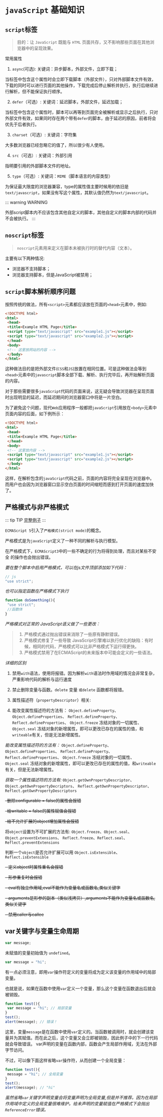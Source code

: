 # `javaScript` 基础知识

## `script`标签

>目的：让 `JavaScript` 既能与 `HTML` 页面共存，又不影响那些页面在其他浏览器中的呈现效果。

常用属性
1. `async`(可选): 关键词：异步脚本，外部文件，立即下载；

当标签中包含这个属性时会立即下载脚本（外部文件），只对外部脚本文件有效，下载的同时可以进行页面的其他操作，下载完成后停止解析并执行，执行后继续进行解析，但不能保证执行顺序。

2. `defer`（可选）: 关键词：延迟脚本，外部文件，延迟加载；

当标签中包含这个属性时，脚本可以再等到页面完全被解析或显示之后执行，只对外部文件有效，如果同时存在两个带有`defer`的脚本，由于延迟的原因，前者将会优先于后者执行。

3. `charset`（可选）: 关键词：字符集

大多数浏览器已经忽略它的值了，所以很少有人使用。

4. `src`（可选）: 关键词：外部引用

指明要引用的外部脚本文件的地址。

5. `type`（可选）: 关键词：`MIME`（脚本语言的内容类型）

为保证最大限度的浏览器兼容，type的属性值主要时候用的依旧是`text/javascript`，如果没有写这个属性，其默认值仍然为`text/javascript`。

::: warning WARNING
  
  外部script脚本内不应该包含其他自定义的脚本，其他自定义的脚本内部的代码并不会被执行。
:::

## `noscript`标签

>`noscript`元素用来定义在脚本未被执行时的替代内容（文本）。

主要有以下两种情况:

* 浏览器不支持脚本；
* 浏览器支持脚本，但是JavaScript被禁用；

## `script`脚本解析顺序问题

按照传统的做法，所有`<script>`元素都应该放在页面的`<head>`元素中，例如:

```html
<!DOCTYPE html> 
<html> 
 <head> 
 <title>Example HTML Page</title> 
 <script type="text/javascript" src="example1.js"></script> 
 <script type="text/javascript" src="example2.js"></script> 
 </head> 
 <body> 
 <!-- 这里放网站的内容 --> 
 </body> 
</html> 
```

这种做法目的是把外部文件(`CSS`和`JS`)放置在相同位置。可是这种做法会等到`<head>`元素中的`javascript`脚本全部下载、解析、执行完毕后，再开始解析页面的内容。

对于那些需要很多`javaScript`代码的页面来说，这无疑会导致浏览器在呈现页面时出现明显的延迟，而延迟期间的浏览器窗口中将是一片空白。

为了避免这个问题，现代`Web`应用程序一般都把`javaScript`引用放在`<body>`元素中页面内容的后面，如下例所示：

```html
<!DOCTYPE html> 
<html> 
 <head> 
 <title>Example HTML Page</title> 
 </head> 
 <body> 
 <!-- 这里放内容 --> 
 <script type="text/javascript" src="example1.js"></script> 
 <script type="text/javascript" src="example2.js"></script> 
 </body> 
</html> 
```

这样，在解析包含的`javaScript`代码之前，页面的内容将完全呈现在浏览器中。而用户也会因为浏览器窗口显示空白页面的时间缩短而感到打开页面的速度加快了。

## 严格模式与非严格模式

::: tip TIP
 [完整例子](https://www.jb51.net/article/174040.htm)
:::

`ECMAScript 5`引入了`严格模式(strict mode)`的概念。

严格模式是为`javaScript`定义了一种不同的解析与执行模型。

在严格模式下，`ECMAScript3`中的一些不确定的行为将得到处理，而且对某些不安全 的操作也会抛出错误。

*要在整个脚本中启用严格模式，可以在js文件顶部添加如下代码：*

```js
// js
"use strict"; 
```

*也可以指定函数在严格模式下执行*

```js
function doSomething(){ 
 "use strict"; 
 //函数体
} 
```

*严格模式对正常的 JavaScript语义做了一些更改：*

>1. 严格模式通过抛出错误来消除了一些原有静默错误。
>2. 严格模式修复了一些导致 JavaScript引擎难以执行优化的缺陷：有时候，相同的代码，严格模式可以比非严格模式下运行得更快。
>3. 严格模式禁用了在ECMAScript的未来版本中可能会定义的一些语法。

*详细的区别*

1. 禁用`with`语法，使用将报错。因为解析`with`语法时作用域的情况会非常复杂，严重影响代码的解析与运行速度

2. 禁止删除变量与函数。`delete` 变量 `或delete` 函数都将报错。

3. 属性描述符（`propertyDescriptor`）相关:

4. 能改变属性描述符的方法有： `Object.defineProperty`、 `Object.defineProperties`、 `Reflect.defineProperty`、 `Reflect.defineProperties`、 `Object.freeze` 冻结对象的一切属性、 `Object.seal` 冻结对象的新增属性，即可以更改已存在的属性的值，和`writeable`有关，但是无法新增属性。

*能改变属性描述符的方法有：* `Object.defineProperty`、 `Object.defineProperties`、 `Reflect.defineProperty`、 `Reflect.defineProperties`、 `Object.freeze` 冻结对象的一切属性、 `Object.seal` 冻结对象的新增属性，即可以更改已存在的属性的值，和`writeable`有关，但是无法新增属性。

*获取一个属性描述符的方法有:* `Object.getOwnPropertyDescriptor`、 `Object.getOwnPropertyDecriptors`、 `Reflect.getOwnPropertyDescriptor`、 `Reflect.getOwnPropertyDescriptors`

~~-删除configurable = false的属性会报错~~

~~-给writable = false的属性赋值会报错~~

~~-给不允许扩展的object增加属性会报错~~

将`object`设置为不可扩展的方法有: `Object.freeze`、`Object.seal`、`Object.preventExtensions`、 `Reflect.freeze`、`Reflect.seal`、`Reflect.preventExtensions`

判断一个`object`是否允许扩展可以用 `Object.isExtensible`、`Reflect.isExtensible`

~~- 定义object时属性重名会报错~~
  
~~- 形参重复时会报错~~

~~- eval有独立作用域,eval不能作为变量名或函数名,类似关键字~~

~~- arguments是形参的副本（类似浅拷贝）,arguments不能作为变量名或函数名,类似关键字~~

~~- 禁用caller与callee~~

## var关键字与变量生命周期

```js
var message;
```
未赋值的变量初始值为 `undefined`。

```js
var message = "hi"; 
```

有一点必须注意，即用`var`操作符定义的变量将成为定义该变量的作用域中的局部变量。

也就是说，如果在函数中使用`var`定义一个变量，那么这个变量在函数退出后就会被销毁。

```js
function test(){ 
 var message = "hi"; // 局部变量
} 
test(); 
alert(message); // 错误！
```

这里，变量`message`是在函数中使用`var`定义的。当函数被调用时，就会创建该变量并为其赋值。而在此之后，这个变量又会立即被销毁，因此例子中的下一行代码就会导致错误。
var声明的变量在函数内部，函数会产生局部作用域，无法在外部字节访问。

不过，可以像下面这样省略`var`操作符，从而创建一个全局变量：
```js
function test(){ 
 message = "hi"; // 全局变量
} 
test(); 
alert(message); // "hi" 
```

*虽然省略`var`关键字声明变量会将变量声明为全局变量,但是并不推荐。因为在局部作用域中定义的全局变量很难维护。给未声明的变量赋值在严格模式下会抛出`ReferenceError`错误。*
